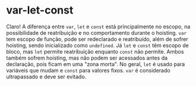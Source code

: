 # var-let-const
Claro! A diferença entre `var`, `let` e `const` está principalmente no escopo, na possibilidade de reatribuição e no comportamento durante o hoisting. `var` tem escopo de função, pode ser redeclarado e reatribuído, além de sofrer hoisting, sendo inicializado como `undefined`. Já `let` e `const` têm escopo de bloco, mas `let` permite reatribuição enquanto `const` não permite. Ambos também sofrem hoisting, mas não podem ser acessados antes da declaração, pois ficam em uma "zona morta". No geral, `let` é usado para variáveis que mudam e `const` para valores fixos. `var` é considerado ultrapassado e deve ser evitado.
